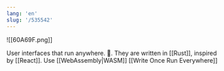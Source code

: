 ```yaml
---
lang: 'en'
slug: '/535542'
---
```


![[60A69F.png]]

User interfaces that run anywhere. 🦀.
They are written in [[Rust]], inspired by [[React]].
Use [[WebAssembly|WASM]]
[[Write Once Run Everywhere]]

